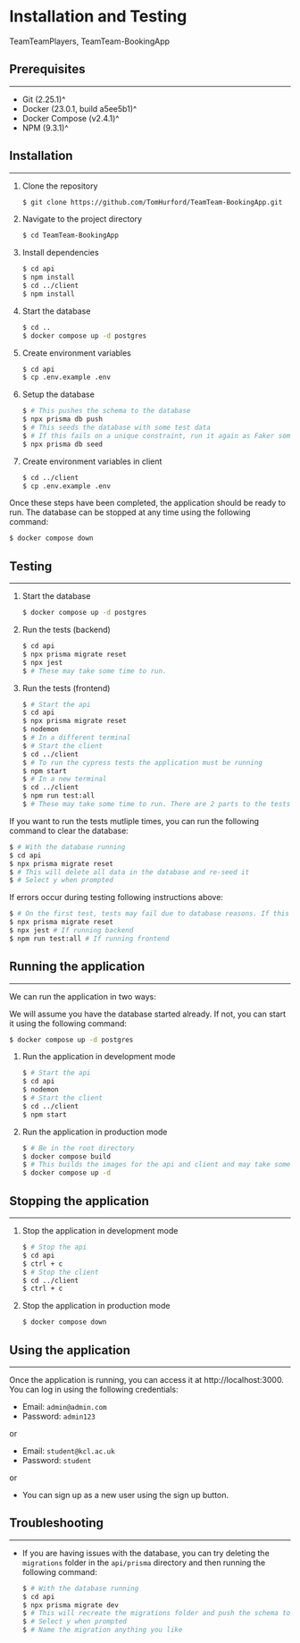 # Installation and Testing

TeamTeamPlayers, TeamTeam-BookingApp

## Prerequisites
---

- Git (2.25.1)^
- Docker (23.0.1, build a5ee5b1)^
- Docker Compose (v2.4.1)^
- NPM (9.3.1)^

## Installation
---

1. Clone the repository

    ```bash
    $ git clone https://github.com/TomHurford/TeamTeam-BookingApp.git
    ```

2. Navigate to the project directory

    ```bash
    $ cd TeamTeam-BookingApp
    ```

3. Install dependencies

    ```bash
    $ cd api
    $ npm install
    $ cd ../client
    $ npm install
    ```

4. Start the database

    ```bash
    $ cd ..
    $ docker compose up -d postgres
    ```

5. Create environment variables

    ```bash
    $ cd api
    $ cp .env.example .env
    ```

6. Setup the database

    ```bash
    $ # This pushes the schema to the database
    $ npx prisma db push
    $ # This seeds the database with some test data
    $ # If this fails on a unique constraint, run it again as Faker sometimes generates duplicate data
    $ npx prisma db seed
    ```

7. Create environment variables in client

    ```bash
    $ cd ../client
    $ cp .env.example .env
    ```

Once these steps have been completed, the application should be ready to run. The database can be stopped at any time using the following command:

```bash
$ docker compose down
```

## Testing
---

1. Start the database

    ```bash
    $ docker compose up -d postgres
    ```
2. Run the tests (backend)

    ```bash
    $ cd api
    $ npx prisma migrate reset
    $ npx jest
    $ # These may take some time to run.
    ```

3. Run the tests (frontend)

    ```bash
    $ # Start the api
    $ cd api
    $ npx prisma migrate reset
    $ nodemon
    $ # In a different terminal
    $ # Start the client
    $ cd ../client
    $ # To run the cypress tests the application must be running
    $ npm start
    $ # In a new terminal
    $ cd ../client
    $ npm run test:all
    $ # These may take some time to run. There are 2 parts to the tests so please wait for both to finish.
    ```

If you want to run the tests mutliple times, you can run the following command to clear the database:

```bash
$ # With the database running
$ cd api
$ npx prisma migrate reset
$ # This will delete all data in the database and re-seed it
$ # Select y when prompted
```

If errors occur during testing following instructions above:
```bash
$ # On the first test, tests may fail due to database reasons. If this occurs run the commands below again:
$ npx prisma migrate reset
$ npx jest # If running backend
$ npm run test:all # If running frontend
```

## Running the application
---

We can run the application in two ways:

We will assume you have the database started already. If not, you can start it using the following command:

```bash
$ docker compose up -d postgres
```

1. Run the application in development mode

    ```bash
    $ # Start the api
    $ cd api
    $ nodemon
    $ # Start the client
    $ cd ../client
    $ npm start
    ```

2. Run the application in production mode

    ```bash
    $ # Be in the root directory
    $ docker compose build
    $ # This builds the images for the api and client and may take some time
    $ docker compose up -d
    ```

## Stopping the application
---

1. Stop the application in development mode

    ```bash
    $ # Stop the api
    $ cd api
    $ ctrl + c
    $ # Stop the client
    $ cd ../client
    $ ctrl + c
    ```

2. Stop the application in production mode

    ```bash
    $ docker compose down
    ```

## Using the application
---

Once the application is running, you can access it at http://localhost:3000. You can log in using the following credentials:

- Email: `admin@admin.com`
- Password: `admin123`

or 

- Email: `student@kcl.ac.uk`
- Password: `student`

or

- You can sign up as a new user using the sign up button.

## Troubleshooting
---

- If you are having issues with the database, you can try deleting the `migrations` folder in the `api/prisma` directory and then running the following command:

    ```bash
    $ # With the database running
    $ cd api
    $ npx prisma migrate dev
    $ # This will recreate the migrations folder and push the schema to the database
    $ # Select y when prompted
    $ # Name the migration anything you like
    ```
